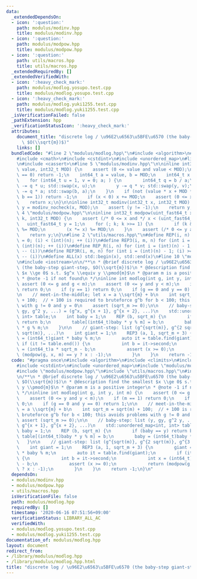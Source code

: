 ```yaml
---
data:
  _extendedDependsOn:
  - icon: ':question:'
    path: modulus/modinv.hpp
    title: modulus/modinv.hpp
  - icon: ':question:'
    path: modulus/modpow.hpp
    title: modulus/modpow.hpp
  - icon: ':question:'
    path: utils/macros.hpp
    title: utils/macros.hpp
  _extendedRequiredBy: []
  _extendedVerifiedWith:
  - icon: ':heavy_check_mark:'
    path: modulus/modlog.yosupo.test.cpp
    title: modulus/modlog.yosupo.test.cpp
  - icon: ':heavy_check_mark:'
    path: modulus/modlog.yuki1255.test.cpp
    title: modulus/modlog.yuki1255.test.cpp
  _isVerificationFailed: false
  _pathExtension: hpp
  _verificationStatusIcon: ':heavy_check_mark:'
  attributes:
    document_title: "discrete log / \u96E2\u6563\u5BFE\u6570 (the baby-step giant-step,\
      \ $O(\\sqrt{m})$)"
    links: []
  bundledCode: "#line 2 \"modulus/modlog.hpp\"\n#include <algorithm>\n#include <climits>\n\
    #include <cmath>\n#include <cstdint>\n#include <unordered_map>\n#line 3 \"modulus/modinv.hpp\"\
    \n#include <cassert>\n#line 5 \"modulus/modinv.hpp\"\n\ninline int32_t modinv_nocheck(int32_t\
    \ value, int32_t MOD) {\n    assert (0 <= value and value < MOD);\n    if (value\
    \ == 0) return -1;\n    int64_t a = value, b = MOD;\n    int64_t x = 0, y = 1;\n\
    \    for (int64_t u = 1, v = 0; a; ) {\n        int64_t q = b / a;\n        x\
    \ -= q * u; std::swap(x, u);\n        y -= q * v; std::swap(y, v);\n        b\
    \ -= q * a; std::swap(b, a);\n    }\n    if (not (value * x + MOD * y == b and\
    \ b == 1)) return -1;\n    if (x < 0) x += MOD;\n    assert (0 <= x and x < MOD);\n\
    \    return x;\n}\n\ninline int32_t modinv(int32_t x, int32_t MOD) {\n    int32_t\
    \ y = modinv_nocheck(x, MOD);\n    assert (y != -1);\n    return y;\n}\n#line\
    \ 4 \"modulus/modpow.hpp\"\n\ninline int32_t modpow(uint_fast64_t x, uint64_t\
    \ k, int32_t MOD) {\n    assert (/* 0 <= x and */ x < (uint_fast64_t)MOD);\n \
    \   uint_fast64_t y = 1;\n    for (; k; k >>= 1) {\n        if (k & 1) (y *= x)\
    \ %= MOD;\n        (x *= x) %= MOD;\n    }\n    assert (/* 0 <= y and */ y < (uint_fast64_t)MOD);\n\
    \    return y;\n}\n#line 2 \"utils/macros.hpp\"\n#define REP(i, n) for (int i\
    \ = 0; (i) < (int)(n); ++ (i))\n#define REP3(i, m, n) for (int i = (m); (i) <\
    \ (int)(n); ++ (i))\n#define REP_R(i, n) for (int i = (int)(n) - 1; (i) >= 0;\
    \ -- (i))\n#define REP3R(i, m, n) for (int i = (int)(n) - 1; (i) >= (int)(m);\
    \ -- (i))\n#define ALL(x) std::begin(x), std::end(x)\n#line 10 \"modulus/modlog.hpp\"\
    \n#include <iostream>\n\n/**\n * @brief discrete log / \u96E2\u6563\u5BFE\u6570\
    \ (the baby-step giant-step, $O(\\sqrt{m})$)\n * @description find the smallest\
    \ $x \\ge 0$ s.t. $g^x \\equiv y \\pmod{m}$\n * @param m is a positive integer\n\
    \ * @note -1 if not found\n */\ninline int modlog(int g, int y, int m) {\n   \
    \ assert (0 <= g and g < m);\n    assert (0 <= y and y < m);\n    if (m == 1)\
    \ return 0;\n    if (y == 1) return 0;\n    if (g == 0 and y == 0) return 1;\n\
    \n    // meet-in-the-middle; let x = a \\sqrt{m} + b\n    int sqrt_m = sqrt(m)\
    \ + 100;  // + 100 is required to bruteforce g^b for b < 100; this avoids problems\
    \ with g != 0 and y = 0\n    assert (sqrt_m >= 0);\n\n    // baby-step: list (y,\
    \ gy, g^2 y, ...) = (g^x, g^{x + 1}, g^{x + 2}, ...)\n    std::unordered_map<int,\
    \ int> table;\n    int baby = 1;\n    REP (b, sqrt_m) {\n        if (baby == y)\
    \ return b;\n        table[(int64_t)baby * y % m] = b;\n        baby = (int64_t)baby\
    \ * g % m;\n    }\n\n    // giant-step: list (g^{sqrt(m)}, g^{2 sqrt(m)}, g^{3\
    \ sqrt(m)}, ...)\n    int giant = 1;\n    REP3 (a, 1, sqrt_m + 3) {\n        giant\
    \ = (int64_t)giant * baby % m;\n        auto it = table.find(giant);\n       \
    \ if (it != table.end()) {\n            int b = it->second;\n            int x\
    \ = (int64_t)a * sqrt_m - b;\n            assert (x >= 0);\n            return\
    \ (modpow(g, x, m) == y ? x : -1);\n        }\n    }\n    return -1;\n}\n"
  code: "#pragma once\n#include <algorithm>\n#include <climits>\n#include <cmath>\n\
    #include <cstdint>\n#include <unordered_map>\n#include \"modulus/modinv.hpp\"\n\
    #include \"modulus/modpow.hpp\"\n#include \"utils/macros.hpp\"\n#include <iostream>\n\
    \n/**\n * @brief discrete log / \u96E2\u6563\u5BFE\u6570 (the baby-step giant-step,\
    \ $O(\\sqrt{m})$)\n * @description find the smallest $x \\ge 0$ s.t. $g^x \\equiv\
    \ y \\pmod{m}$\n * @param m is a positive integer\n * @note -1 if not found\n\
    \ */\ninline int modlog(int g, int y, int m) {\n    assert (0 <= g and g < m);\n\
    \    assert (0 <= y and y < m);\n    if (m == 1) return 0;\n    if (y == 1) return\
    \ 0;\n    if (g == 0 and y == 0) return 1;\n\n    // meet-in-the-middle; let x\
    \ = a \\sqrt{m} + b\n    int sqrt_m = sqrt(m) + 100;  // + 100 is required to\
    \ bruteforce g^b for b < 100; this avoids problems with g != 0 and y = 0\n   \
    \ assert (sqrt_m >= 0);\n\n    // baby-step: list (y, gy, g^2 y, ...) = (g^x,\
    \ g^{x + 1}, g^{x + 2}, ...)\n    std::unordered_map<int, int> table;\n    int\
    \ baby = 1;\n    REP (b, sqrt_m) {\n        if (baby == y) return b;\n       \
    \ table[(int64_t)baby * y % m] = b;\n        baby = (int64_t)baby * g % m;\n \
    \   }\n\n    // giant-step: list (g^{sqrt(m)}, g^{2 sqrt(m)}, g^{3 sqrt(m)}, ...)\n\
    \    int giant = 1;\n    REP3 (a, 1, sqrt_m + 3) {\n        giant = (int64_t)giant\
    \ * baby % m;\n        auto it = table.find(giant);\n        if (it != table.end())\
    \ {\n            int b = it->second;\n            int x = (int64_t)a * sqrt_m\
    \ - b;\n            assert (x >= 0);\n            return (modpow(g, x, m) == y\
    \ ? x : -1);\n        }\n    }\n    return -1;\n}\n"
  dependsOn:
  - modulus/modinv.hpp
  - modulus/modpow.hpp
  - utils/macros.hpp
  isVerificationFile: false
  path: modulus/modlog.hpp
  requiredBy: []
  timestamp: '2020-06-16 07:51:56+09:00'
  verificationStatus: LIBRARY_ALL_AC
  verifiedWith:
  - modulus/modlog.yosupo.test.cpp
  - modulus/modlog.yuki1255.test.cpp
documentation_of: modulus/modlog.hpp
layout: document
redirect_from:
- /library/modulus/modlog.hpp
- /library/modulus/modlog.hpp.html
title: "discrete log / \u96E2\u6563\u5BFE\u6570 (the baby-step giant-step, $O(\\sqrt{m})$)"
---
```

